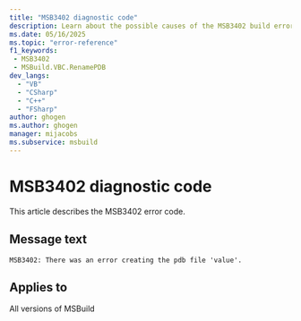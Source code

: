 ```yaml
---
title: "MSB3402 diagnostic code"
description: Learn about the possible causes of the MSB3402 build error, and get troubleshooting tips.
ms.date: 05/16/2025
ms.topic: "error-reference"
f1_keywords:
 - MSB3402
 - MSBuild.VBC.RenamePDB
dev_langs:
  - "VB"
  - "CSharp"
  - "C++"
  - "FSharp"
author: ghogen
ms.author: ghogen
manager: mijacobs
ms.subservice: msbuild
---
```


# MSB3402 diagnostic code

<!-- :::ErrorDefinitionDescription::: -->
<!-- :::editable-content name="introDescription"::: -->
This article describes the MSB3402 error code.
<!-- :::editable-content-end::: -->

## Message text

<!-- :::editable-content name="messageText"::: -->
`MSB3402: There was an error creating the pdb file 'value'.`
<!-- :::editable-content-end::: -->
<!-- MSB3402: There was an error creating the pdb file "{0}". {1} -->

<!-- :::editable-content name="postOutputDescription"::: -->
<!--
{StrBegin="MSB3402: "}
-->
<!-- :::editable-content-end::: -->
<!-- :::ErrorDefinitionDescription-end::: -->

## Applies to

All versions of MSBuild
